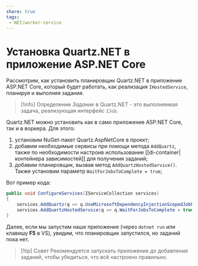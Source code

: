 ```yaml
---
share: true
tags:
 - NET/worker-service
---
```

# Установка Quartz.NET в приложение ASP.NET Core
Рассмотрим, как установить планировщик Quartz.NET в приложение ASP.NET Core, который будет работать, как реализация `IHostedService`, планируя и выполняя задания.
> [!info] Определение
> *Задание* в Quartz.NET - это выполняемая задача, реализующая интерфейс `IJob`.

Quartz.NET можно установить как в само приложение ASP.NET Core, так и в воркера. Для этого:
1. установим NuGet-пакет Quartz.AspNetCore в проект;
2. добавим необходимые сервисы при помощи метода `AddQuartz`, также по необходимости настроив использование [[di-container|контейнера зависимостей]] для получения заданий;
3. добавим планировщик, вызвав метод `AddQuartzHostedService()`. Также установим параметр `WaitForJobsToComplete = true`;

Вот пример кода:
```csharp
public void ConfigureServices(IServiceCollection services)
{
	services.AddQuartz(q => q.UseMicrosoftDependencyInjectionScopedJobFactory());
	services.AddQuartzHostedService(q => q.WaitForJobsToComplete = true);
}
```
Далее, если мы запустим наше приложение (через `dotnet run` или клавишу **F5** в VS), увидим, что планировщик запустился, но заданий пока нет.
> [!tip] Совет
> Рекомендуется запускать приложение *до* добавления заданий, чтобы убедиться, что всё настроено правильно.

